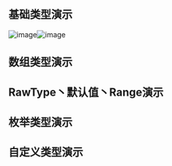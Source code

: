 ## 基础类型演示
![image](https://user-images.githubusercontent.com/45587825/216535082-be60ac81-ea32-4f7f-85a5-ba9c2532b614.png)![image](https://user-images.githubusercontent.com/45587825/216534941-1bebc6d6-6d05-4dd7-af62-aec342bceed2.png)
## 数组类型演示

## RawType丶默认值丶Range演示

## 枚举类型演示

## 自定义类型演示
